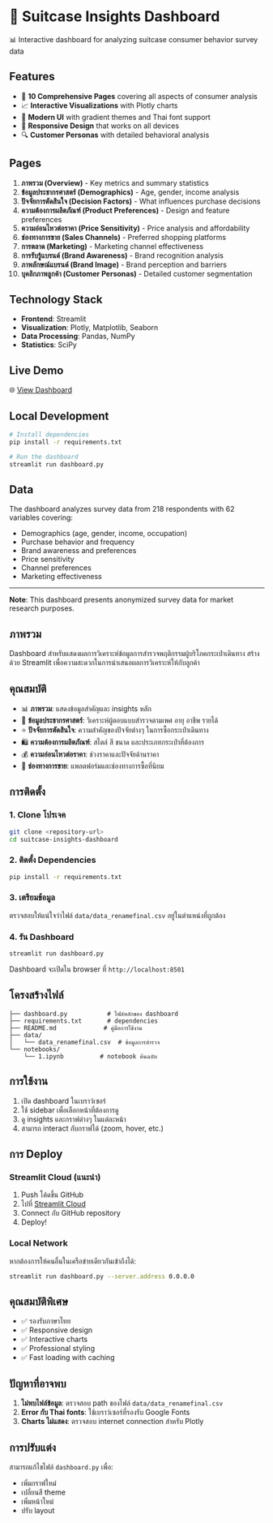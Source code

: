 # 🧳 Suitcase Insights Dashboard

📊 Interactive dashboard for analyzing suitcase consumer behavior survey data

## Features

- 🎯 **10 Comprehensive Pages** covering all aspects of consumer analysis
- 📈 **Interactive Visualizations** with Plotly charts
- 🎨 **Modern UI** with gradient themes and Thai font support
- 📱 **Responsive Design** that works on all devices
- 🔍 **Customer Personas** with detailed behavioral analysis

## Pages

1. **ภาพรวม (Overview)** - Key metrics and summary statistics
2. **ข้อมูลประชากรศาสตร์ (Demographics)** - Age, gender, income analysis
3. **ปัจจัยการตัดสินใจ (Decision Factors)** - What influences purchase decisions
4. **ความต้องการผลิตภัณฑ์ (Product Preferences)** - Design and feature preferences
5. **ความอ่อนไหวต่อราคา (Price Sensitivity)** - Price analysis and affordability
6. **ช่องทางการขาย (Sales Channels)** - Preferred shopping platforms
7. **การตลาด (Marketing)** - Marketing channel effectiveness
8. **การรับรู้แบรนด์ (Brand Awareness)** - Brand recognition analysis
9. **ภาพลักษณ์แบรนด์ (Brand Image)** - Brand perception and barriers
10. **บุคลิกภาพลูกค้า (Customer Personas)** - Detailed customer segmentation

## Technology Stack

- **Frontend**: Streamlit
- **Visualization**: Plotly, Matplotlib, Seaborn
- **Data Processing**: Pandas, NumPy
- **Statistics**: SciPy

## Live Demo

🌐 [View Dashboard](https://your-app.streamlit.app)

## Local Development

```bash
# Install dependencies
pip install -r requirements.txt

# Run the dashboard
streamlit run dashboard.py
```

## Data

The dashboard analyzes survey data from 218 respondents with 62 variables covering:
- Demographics (age, gender, income, occupation)
- Purchase behavior and frequency
- Brand awareness and preferences
- Price sensitivity
- Channel preferences
- Marketing effectiveness

---

**Note**: This dashboard presents anonymized survey data for market research purposes.

## ภาพรวม
Dashboard สำหรับแสดงผลการวิเคราะห์ข้อมูลการสำรวจพฤติกรรมผู้บริโภคกระเป๋าเดินทาง สร้างด้วย Streamlit เพื่อความสะดวกในการนำเสนอผลการวิเคราะห์ให้กับลูกค้า

## คุณสมบัติ
- 📊 **ภาพรวม**: แสดงข้อมูลสำคัญและ insights หลัก
- 👥 **ข้อมูลประชากรศาสตร์**: วิเคราะห์ผู้ตอบแบบสำรวจตามเพศ อายุ อาชีพ รายได้
- ⭐ **ปัจจัยการตัดสินใจ**: ความสำคัญของปัจจัยต่างๆ ในการซื้อกระเป๋าเดินทาง
- 🛍️ **ความต้องการผลิตภัณฑ์**: สไตล์ สี ขนาด และประเภทกระเป๋าที่ต้องการ
- 💰 **ความอ่อนไหวต่อราคา**: ช่วงราคาและปัจจัยด้านราคา
- 📱 **ช่องทางการขาย**: แพลตฟอร์มและช่องทางการซื้อที่นิยม

## การติดตั้ง

### 1. Clone โปรเจค
```bash
git clone <repository-url>
cd suitcase-insights-dashboard
```

### 2. ติดตั้ง Dependencies
```bash
pip install -r requirements.txt
```

### 3. เตรียมข้อมูล
ตรวจสอบให้แน่ใจว่าไฟล์ `data/data_renamefinal.csv` อยู่ในตำแหน่งที่ถูกต้อง

### 4. รัน Dashboard
```bash
streamlit run dashboard.py
```

Dashboard จะเปิดใน browser ที่ `http://localhost:8501`

## โครงสร้างไฟล์
```
├── dashboard.py           # ไฟล์หลักของ dashboard
├── requirements.txt       # dependencies
├── README.md             # คู่มือการใช้งาน
├── data/
│   └── data_renamefinal.csv  # ข้อมูลการสำรวจ
└── notebooks/
    └── 1.ipynb          # notebook ต้นฉบับ
```

## การใช้งาน
1. เปิด dashboard ในเบราว์เซอร์
2. ใช้ sidebar เพื่อเลือกหน้าที่ต้องการดู
3. ดู insights และกราฟต่างๆ ในแต่ละหน้า
4. สามารถ interact กับกราฟได้ (zoom, hover, etc.)

## การ Deploy

### Streamlit Cloud (แนะนำ)
1. Push โค้ดขึ้น GitHub
2. ไปที่ [Streamlit Cloud](https://streamlit.io/cloud)
3. Connect กับ GitHub repository
4. Deploy!

### Local Network
หากต้องการให้คนอื่นในเครือข่ายเดียวกันเข้าถึงได้:
```bash
streamlit run dashboard.py --server.address 0.0.0.0
```

## คุณสมบัติพิเศษ
- ✅ รองรับภาษาไทย
- ✅ Responsive design
- ✅ Interactive charts
- ✅ Professional styling
- ✅ Fast loading with caching

## ปัญหาที่อาจพบ
1. **ไม่พบไฟล์ข้อมูล**: ตรวจสอบ path ของไฟล์ `data/data_renamefinal.csv`
2. **Error กับ Thai fonts**: ใช้เบราว์เซอร์ที่รองรับ Google Fonts
3. **Charts ไม่แสดง**: ตรวจสอบ internet connection สำหรับ Plotly

## การปรับแต่ง
สามารถแก้ไขไฟล์ `dashboard.py` เพื่อ:
- เพิ่มกราฟใหม่
- เปลี่ยนสี theme
- เพิ่มหน้าใหม่
- ปรับ layout

